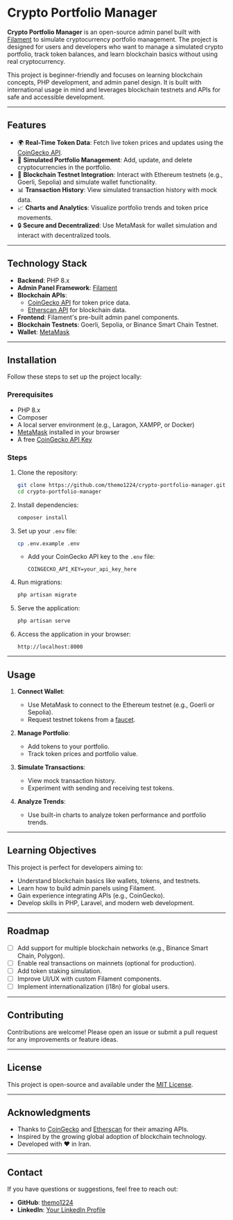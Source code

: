 # Crypto Portfolio Manager

**Crypto Portfolio Manager** is an open-source admin panel built with [Filament](https://filamentphp.com/) to simulate cryptocurrency portfolio management. The project is designed for users and developers who want to manage a simulated crypto portfolio, track token balances, and learn blockchain basics without using real cryptocurrency.

This project is beginner-friendly and focuses on learning blockchain concepts, PHP development, and admin panel design. It is built with international usage in mind and leverages blockchain testnets and APIs for safe and accessible development.

---

## Features

- 🌍 **Real-Time Token Data**: Fetch live token prices and updates using the [CoinGecko API](https://www.coingecko.com/en/api).
- 💼 **Simulated Portfolio Management**: Add, update, and delete cryptocurrencies in the portfolio.
- 🔗 **Blockchain Testnet Integration**: Interact with Ethereum testnets (e.g., Goerli, Sepolia) and simulate wallet functionality.
- 📊 **Transaction History**: View simulated transaction history with mock data.
- 📈 **Charts and Analytics**: Visualize portfolio trends and token price movements.
- 🔒 **Secure and Decentralized**: Use MetaMask for wallet simulation and interact with decentralized tools.

---

## Technology Stack

- **Backend**: PHP 8.x
- **Admin Panel Framework**: [Filament](https://filamentphp.com/)
- **Blockchain APIs**:
  - [CoinGecko API](https://www.coingecko.com/en/api) for token price data.
  - [Etherscan API](https://etherscan.io/apis) for blockchain data.
- **Frontend**: Filament's pre-built admin panel components.
- **Blockchain Testnets**: Goerli, Sepolia, or Binance Smart Chain Testnet.
- **Wallet**: [MetaMask](https://metamask.io/)

---

## Installation

Follow these steps to set up the project locally:

### Prerequisites
- PHP 8.x
- Composer
- A local server environment (e.g., Laragon, XAMPP, or Docker)
- [MetaMask](https://metamask.io/) installed in your browser
- A free [CoinGecko API Key](https://www.coingecko.com/en/api)

### Steps
1. Clone the repository:
   ```bash
   git clone https://github.com/themo1224/crypto-portfolio-manager.git
   cd crypto-portfolio-manager
   ```

2. Install dependencies:
   ```bash
   composer install
   ```

3. Set up your `.env` file:
   ```bash
   cp .env.example .env
   ```
   - Add your CoinGecko API key to the `.env` file:
     ```
     COINGECKO_API_KEY=your_api_key_here
     ```

4. Run migrations:
   ```bash
   php artisan migrate
   ```

5. Serve the application:
   ```bash
   php artisan serve
   ```

6. Access the application in your browser:
   ```
   http://localhost:8000
   ```

---

## Usage

1. **Connect Wallet**:
   - Use MetaMask to connect to the Ethereum testnet (e.g., Goerli or Sepolia).
   - Request testnet tokens from a [faucet](https://goerlifaucet.com/).

2. **Manage Portfolio**:
   - Add tokens to your portfolio.
   - Track token prices and portfolio value.

3. **Simulate Transactions**:
   - View mock transaction history.
   - Experiment with sending and receiving test tokens.

4. **Analyze Trends**:
   - Use built-in charts to analyze token performance and portfolio trends.

---

## Learning Objectives

This project is perfect for developers aiming to:
- Understand blockchain basics like wallets, tokens, and testnets.
- Learn how to build admin panels using Filament.
- Gain experience integrating APIs (e.g., CoinGecko).
- Develop skills in PHP, Laravel, and modern web development.

---

## Roadmap

- [ ] Add support for multiple blockchain networks (e.g., Binance Smart Chain, Polygon).
- [ ] Enable real transactions on mainnets (optional for production).
- [ ] Add token staking simulation.
- [ ] Improve UI/UX with custom Filament components.
- [ ] Implement internationalization (i18n) for global users.

---

## Contributing

Contributions are welcome! Please open an issue or submit a pull request for any improvements or feature ideas.

---

## License

This project is open-source and available under the [MIT License](LICENSE).

---

## Acknowledgments

- Thanks to [CoinGecko](https://www.coingecko.com/) and [Etherscan](https://etherscan.io/) for their amazing APIs.
- Inspired by the growing global adoption of blockchain technology.
- Developed with ❤️ in Iran.

---

## Contact

If you have questions or suggestions, feel free to reach out:
- **GitHub**: [themo1224](https://github.com/themo1224)
- **LinkedIn**: [Your LinkedIn Profile](#)
